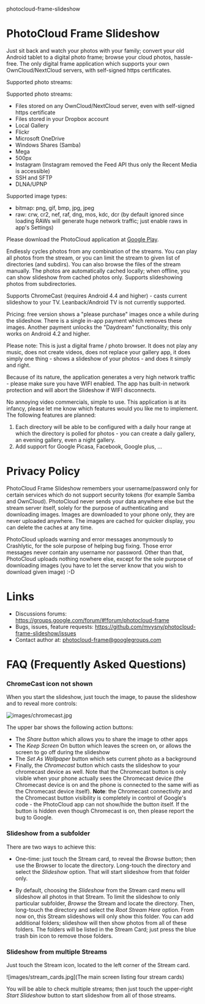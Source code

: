 photocloud-frame-slideshow
# PhotoCloud Frame Slideshow

Just sit back and watch your photos with your family; convert your old Android tablet to a digital photo frame; browse your cloud photos, hassle-free. The only digital frame application which supports your own OwnCloud/NextCloud servers, with self-signed https certificates.

Supported photo streams:

Supported photo streams:
- Files stored on any OwnCloud/NextCloud server, even with self-signed https certificate
- Files stored in your Dropbox account
- Local Gallery
- Flickr
- Microsoft OneDrive
- Windows Shares (Samba)
- Mega
- 500px
- Instagram (Instagram removed the Feed API thus only the Recent Media is accessible)
- SSH and SFTP
- DLNA/UPNP

Supported image types:
- bitmap: png, gif, bmp, jpg, jpeg
- raw: crw, cr2, nef, raf, dng, mos, kdc, dcr (by default ignored since loading RAWs will generate huge network traffic; just enable raws in app's Settings)

Please download the PhotoCloud application at [Google Play](https://play.google.com/store/apps/details?id=sk.baka.photoframe).

Endlessly cycles photos from any combination of the streams. You can play all photos from the stream, or you can limit the stream to given list of directories (and subdirs). You can also browse the files of the stream manually. The photos are automatically cached locally; when offline, you can show slideshow from cached photos only.
Supports slideshowing photos from subdirectories.

Supports ChromeCast (requires Android 4.4 and higher) - casts current slideshow to your TV. Leanback/Android TV is not currently supported.

Pricing: free version shows a "please purchase" images once a while during the slideshow. There is a single in-app payment which removes these images.
Another payment unlocks the "Daydream" functionality; this only works on Android 4.2 and higher.

Please note:
This is just a digital frame / photo browser. It does not play any music, does not create videos, does not replace your gallery app, it does simply one thing - shows a slideshow of your photos - and does it simply and right.

Because of its nature, the application generates a very high network traffic - please make sure you have WIFI enabled. The app has built-in network protection and will abort the Slideshow if WIFI disconnects.

No annoying video commercials, simple to use. This application is at its infancy, please let me know which features would you like me to implement. The following features are planned:

1. Each directory will be able to be configured with a daily hour range at which the directory is polled for photos - you can create a daily gallery, an evening gallery, even a night gallery.
2. Add support for Google Picasa, Facebook, Google plus, ...

# Privacy Policy

PhotoCloud Frame Slideshow remembers your username/password only for certain services which do not support security tokens (for example Samba and OwnCloud). PhotoCloud never sends your data anywhere else but the stream server itself, solely for the purpose of authenticating and downloading images. Images are downloaded to your phone only, they are never uploaded anywhere. The images are cached for quicker display, you can delete the caches at any time.

PhotoCloud uploads warning and error messages anonymously to Crashlytic, for the sole purpose of helping bug fixing. Those error messages never contain any username nor password. Other than that, PhotoCloud uploads nothing nowhere else, except for the sole purpose of downloading images (you have to let the server know that you wish to download given image) :-D

# Links

* Discussions forums: https://groups.google.com/forum/#!forum/photocloud-frame
* Bugs, issues, feature requests: https://github.com/mvysny/photocloud-frame-slideshow/issues
* Contact author at: photocloud-frame@googlegroups.com

# FAQ (Frequently Asked Questions)

### ChromeCast icon not shown

When you start the slideshow, just touch the image, to pause the slideshow and to reveal more controls:

![images/chromecast.jpg](Chromecast)

The upper bar shows the following action buttons:

* The *Share button* which allows you to share the image to other apps
* The *Keep Screen* On button which leaves the screen on, or allows the screen to go off during the slideshow
* The *Set As Wallpaper* button which sets current photo as a background
* Finally, the *Chromecast* button which casts the slideshow to your chromecast device as well. Note that
  the Chromecast button is only visible when your phone actually sees the Chromecast device (the Chromecast device is on
  and the phone is connected to the same wifi as the Chromecast device itself). **Note**: the Chromecast connectivity
  and the Chromecast button visibility is completely in control of Google's code - the PhotoCloud app can not show/hide the button
  itself. If the button is hidden even though Chromecast is on, then please report the bug to Google.

### Slideshow from a subfolder

There are two ways to achieve this:

* One-time: just touch the Stream card, to reveal the *Browse* button; then use the Browser to locate the directory.
  Long-touch the directory and select the *Slideshow* option. That will start slideshow from that folder only.
  
* By default, choosing the *Slideshow* from the Stream card menu will slideshow all photos in that Stream.
  To limit the slideshow to only particular subfolder, *Browse* the Stream and locate the directory.
  Then, long-touch the directory and select the *Root Stream Here* option. From now on, this Stream slideshows
  will only show this folder. You can add additional folders; slideshow will then show photos from all of these folders.
  The folders will be listed in the Stream Card; just press the blue trash bin icon to remove those folders.

### Slideshow from multiple Streams

Just touch the Stream icon, located to the left corner of the Stream card.

![images/stream_cards.jpg](The main screen listing four stream cards)

You will be able to check multiple streams; then just touch the upper-right *Start Slideshow* button
to start slideshow from all of those streams.
